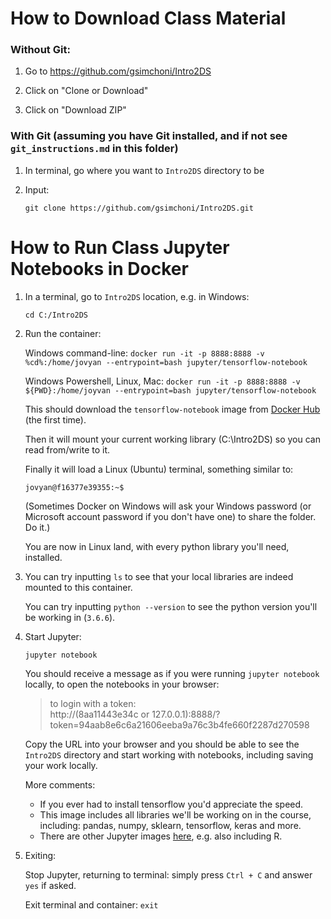 # How to Download Class Material

### Without Git:

1. Go to https://github.com/gsimchoni/Intro2DS

2. Click on "Clone or Download"

3. Click on "Download ZIP"

### With Git (assuming you have Git installed, and if not see `git_instructions.md` in this folder)

1. In terminal, go where you want to `Intro2DS` directory to be

2. Input:

	`git clone https://github.com/gsimchoni/Intro2DS.git`

# How to Run Class Jupyter Notebooks in Docker

1. In a terminal, go to `Intro2DS` location, e.g. in Windows:

	`cd C:/Intro2DS`

2. Run the container:

	Windows command-line: `docker run -it -p 8888:8888 -v %cd%:/home/jovyan --entrypoint=bash jupyter/tensorflow-notebook`

	Windows Powershell, Linux, Mac: `docker run -it -p 8888:8888 -v  ${PWD}:/home/joyvan --entrypoint=bash jupyter/tensorflow-notebook`

	This should download the `tensorflow-notebook` image from [Docker Hub](https://hub.docker.com/) (the first time).

	Then it will mount your current working library (C:\Intro2DS) so you can read from/write to it.

	Finally it will load a Linux (Ubuntu) terminal, something similar to:

	`jovyan@f16377e39355:~$`

	(Sometimes Docker on Windows will ask your Windows password (or Microsoft account password if you don't have one) to share the folder. Do it.)

	You are now in Linux land, with every python library you'll need, installed.

3. You can try inputting `ls` to see that your local libraries are indeed mounted to this container.

	You can try inputting `python --version` to see the python version you'll be working in (`3.6.6`).

4. Start Jupyter:

	`jupyter notebook`

	You should receive a message as if you were running `jupyter notebook` locally, to open the notebooks in your browser:

	> to login with a token:  
	>       http://(8aa11443e34c or 127.0.0.1):8888/?token=94aab8e6c6a21606eeba9a76c3b4fe660f2287d270598

	Copy the URL into your browser and you should be able to see the `Intro2DS` directory and start working with notebooks, including saving your work locally.

	More comments:

	* If you ever had to install tensorflow you'd appreciate the speed.
	* This image includes all libraries we'll be working on in the course, including: pandas, numpy, sklearn, tensorflow, keras and more.
	* There are other Jupyter images [here](https://hub.docker.com/u/jupyter/), e.g. also including R.

5. Exiting:

	Stop Jupyter, returning to terminal: simply press `Ctrl + C` and answer `yes` if asked.

	Exit terminal and container: `exit`
